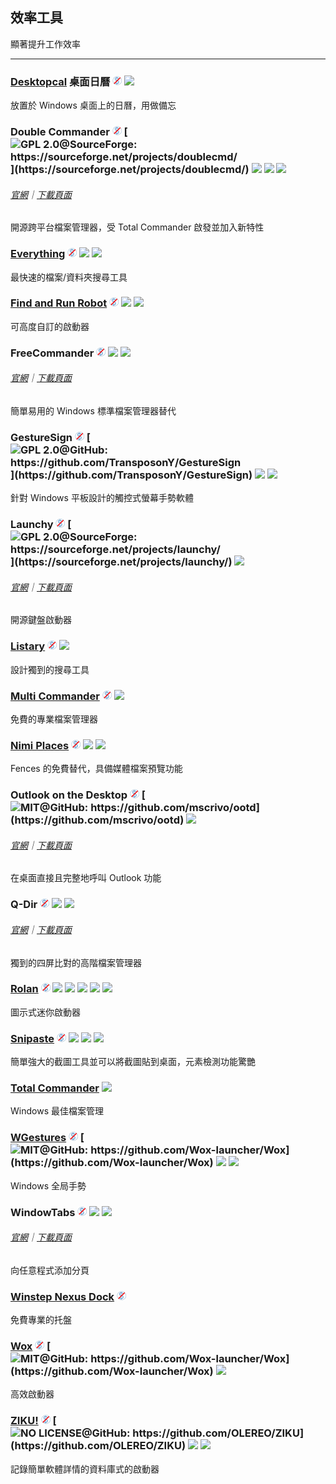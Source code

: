 ## 效率工具

顯著提升工作效率

---

### [Desktopcal](http://www.desktopcal.com/) 桌面日曆 ![](../assets/free.png) ![](../assets/earth-globe.png)

放置於 Windows 桌面上的日曆，用做備忘

### Double Commander ![](../assets/free.png) [![](../assets/open-source-icon.png "GPL 2.0@SourceForge: https://sourceforge.net/projects/doublecmd/")](https://sourceforge.net/projects/doublecmd/) ![](../assets/earth-globe.png) ![](../assets/usb.png) ![](../assets/multi_platform.png)

###### [官網](https://doublecmd.sourceforge.io/)｜[下載頁面](https://sourceforge.net/p/doublecmd/wiki/Download/)

開源跨平台檔案管理器，受 Total Commander 啟發並加入新特性

### [Everything](http://www.voidtools.com/) ![](../assets/free.png) ![](../assets/earth-globe.png) ![](../assets/usb.png)

最快速的檔案/資料夾搜尋工具

### [Find and Run Robot](https://www.donationcoder.com/Software/Mouser/findrun/) ![](../assets/free.png) ![](../assets/united-states.png) ![](../assets/usb.png)

可高度自訂的啟動器

### FreeCommander ![](../assets/free.png) ![](../assets/earth-globe.png) ![](../assets/usb.png)

###### [官網](http://freecommander.com/en/summary/)｜[下載頁面](http://freecommander.com/en/downloads/)

簡單易用的 Windows 標準檔案管理器替代

### GestureSign ![](../assets/free.png) [![](../assets/open-source-icon.png "GPL 2.0@GitHub: https://github.com/TransposonY/GestureSign")](https://github.com/TransposonY/GestureSign) ![](../assets/china.png)  ![](../assets/united-states.png)

針對 Windows 平板設計的觸控式螢幕手勢軟體

### Launchy ![](../assets/free.png) [![](../assets/open-source-icon.png "GPL 2.0@SourceForge: https://sourceforge.net/projects/launchy/")](https://sourceforge.net/projects/launchy/) ![](../assets/earth-globe.png)

###### [官網](http://www.launchy.net/)｜[下載頁面](http://www.launchy.net/download.php)

開源鍵盤啟動器

### [Listary](http://www.listary.com/) ![](../assets/free.png) ![](../assets/earth-globe.png)

設計獨到的搜尋工具

### [Multi Commander](http://multicommander.com/) ![](../assets/free.png) ![](../assets/earth-globe.png)

免費的專業檔案管理器

### [Nimi Places](http://mynimi.net/Projects/Nimi-Places/) ![](../assets/free.png) ![](../assets/united-states.png) ![](../assets/usb.png)

Fences 的免費替代，具備媒體檔案預覽功能

### Outlook on the Desktop ![](../assets/free.png) [![](../assets/open-source-icon.png "MIT@GitHub: https://github.com/mscrivo/ootd")](https://github.com/mscrivo/ootd) ![](../assets/united-states.png)

###### [官網](https://outlookonthedesktop.com/)｜[下載頁面](https://outlookonthedesktop.com/download)

在桌面直接且完整地呼叫 Outlook 功能

### Q-Dir ![](../assets/free.png) ![](../assets/earth-globe.png) ![](../assets/usb.png)

###### [官網](http://www.softwareok.com/?seite=Freeware/Q-Dir)｜[下載頁面](http://www.softwareok.com/?Download=Q-Dir)

獨到的四屏比對的高階檔案管理器

### [Rolan](http://www.irolan.com/) ![](../assets/free.png) ![](../assets/china.png)  ![](../assets/united-states.png)  ![](../assets/hong-kong.png)  ![](../assets/japan.png) ![](../assets/usb.png)

圖示式迷你啟動器

### [Snipaste](https://snipaste.com/) ![](../assets/free.png) ![](../assets/earth-globe.png) ![](../assets/usb.png) ![](../assets/windows-store.png)

簡單強大的截圖工具並可以將截圖貼到桌面，元素檢測功能驚艷

### [Total Commander](https://www.ghisler.com/) ![](../assets/earth-globe.png)

Windows 最佳檔案管理

### [WGestures](http://www.yingdev.com/projects/wgestures) ![](../assets/free.png) [![](../assets/open-source-icon.png "MIT@GitHub: https://github.com/Wox-launcher/Wox")](https://github.com/Wox-launcher/Wox) ![](../assets/china.png) ![](../assets/united-states.png)

Windows 全局手勢

### WindowTabs ![](../assets/free.png) ![](../assets/earth-globe.png) ![](../assets/usb.png)

###### [官網](http://windowtabs.com/)｜[下載頁面](http://windowtabs.com/download/)

向任意程式添加分頁

### [Winstep Nexus Dock](http://www.winstep.net/nexus.asp) ![](../assets/free.png)

免費專業的托盤

### [Wox](http://www.getwox.com/) ![](../assets/free.png) [![](../assets/open-source-icon.png "MIT@GitHub: https://github.com/Wox-launcher/Wox")](https://github.com/Wox-launcher/Wox) ![](../assets/earth-globe.png)

高效啟動器

### [ZIKU!](http://ziku.olereo.com/) ![](../assets/free.png) [![](../assets/open-source-icon.png "NO LICENSE@GitHub: https://github.com/OLEREO/ZIKU")](https://github.com/OLEREO/ZIKU) ![](../assets/china.png) ![](../assets/usb.png)

記錄簡單軟體詳情的資料庫式的啟動器
